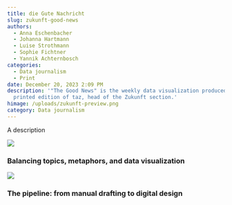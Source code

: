 ```yaml
---
title: die Gute Nachricht
slug: zukunft-good-news
authors:
  - Anna Eschenbacher
  - Johanna Hartmann
  - Luise Strothmann
  - Sophie Fichtner
  - Yannik Achternbosch
categories:
  - Data journalism
  - Print
date: December 20, 2023 2:09 PM
description: '"The Good News" is the weekly data visualization produced for the
  printed edition of taz, head of the Zukunft section.'
himage: /uploads/zukunft-preview.png
category: Data journalism
---
```

A description



![](/uploads/zukunft_printed_2.jpg)

### Balancing topics, metaphors, and data visualization

![](/uploads/taz_2023_08_12_ueberstunden.jpg)

### The pipeline: from manual drafting to digital design